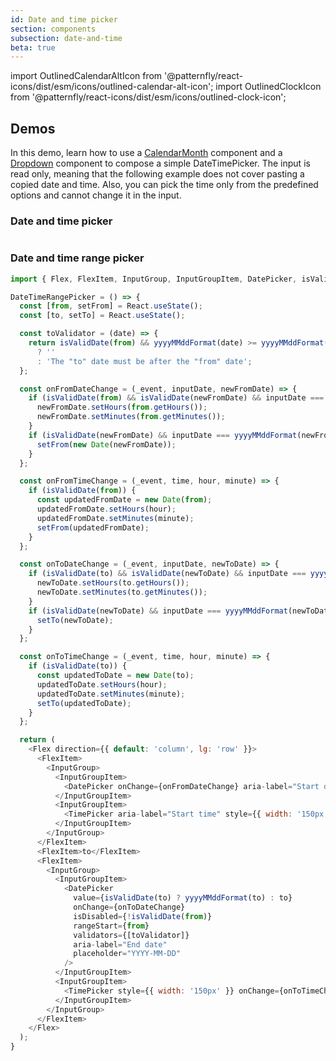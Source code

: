 ```yaml
---
id: Date and time picker
section: components
subsection: date-and-time
beta: true
---
```


import OutlinedCalendarAltIcon from '@patternfly/react-icons/dist/esm/icons/outlined-calendar-alt-icon';
import OutlinedClockIcon from '@patternfly/react-icons/dist/esm/icons/outlined-clock-icon';

## Demos

In this demo, learn how to use a [CalendarMonth](/components/calendar-month) component and a [Dropdown](/components/dropdown) component to compose a simple DateTimePicker. The input is read only, meaning that the following example does not cover pasting a copied date and time. Also, you can pick the time only from the predefined options and cannot change it in the input.

### Date and time picker

```ts file="./examples/DateTimePicker/DateTimePicker.tsx"

```

### Date and time range picker

```js
import { Flex, FlexItem, InputGroup, InputGroupItem, DatePicker, isValidDate, TimePicker, yyyyMMddFormat, updateDateTime } from '@patternfly/react-core';

DateTimeRangePicker = () => {
  const [from, setFrom] = React.useState();
  const [to, setTo] = React.useState();

  const toValidator = (date) => {
    return isValidDate(from) && yyyyMMddFormat(date) >= yyyyMMddFormat(from)
      ? ''
      : 'The "to" date must be after the "from" date';
  };

  const onFromDateChange = (_event, inputDate, newFromDate) => {
    if (isValidDate(from) && isValidDate(newFromDate) && inputDate === yyyyMMddFormat(newFromDate)) {
      newFromDate.setHours(from.getHours());
      newFromDate.setMinutes(from.getMinutes());
    }
    if (isValidDate(newFromDate) && inputDate === yyyyMMddFormat(newFromDate)) {
      setFrom(new Date(newFromDate));
    }
  };

  const onFromTimeChange = (_event, time, hour, minute) => {
    if (isValidDate(from)) {
      const updatedFromDate = new Date(from);
      updatedFromDate.setHours(hour);
      updatedFromDate.setMinutes(minute);
      setFrom(updatedFromDate);
    }
  };

  const onToDateChange = (_event, inputDate, newToDate) => {
    if (isValidDate(to) && isValidDate(newToDate) && inputDate === yyyyMMddFormat(newToDate)) {
      newToDate.setHours(to.getHours());
      newToDate.setMinutes(to.getMinutes());
    }
    if (isValidDate(newToDate) && inputDate === yyyyMMddFormat(newToDate)) {
      setTo(newToDate);
    }
  };

  const onToTimeChange = (_event, time, hour, minute) => {
    if (isValidDate(to)) {
      const updatedToDate = new Date(to);
      updatedToDate.setHours(hour);
      updatedToDate.setMinutes(minute);
      setTo(updatedToDate);
    }
  };

  return (
    <Flex direction={{ default: 'column', lg: 'row' }}>
      <FlexItem>
        <InputGroup>
          <InputGroupItem>
            <DatePicker onChange={onFromDateChange} aria-label="Start date" placeholder="YYYY-MM-DD" />
          </InputGroupItem>
          <InputGroupItem>
            <TimePicker aria-label="Start time" style={{ width: '150px' }} onChange={onFromTimeChange} />
          </InputGroupItem>
        </InputGroup>
      </FlexItem>
      <FlexItem>to</FlexItem>
      <FlexItem>
        <InputGroup>
          <InputGroupItem>
            <DatePicker
              value={isValidDate(to) ? yyyyMMddFormat(to) : to}
              onChange={onToDateChange}
              isDisabled={!isValidDate(from)}
              rangeStart={from}
              validators={[toValidator]}
              aria-label="End date"
              placeholder="YYYY-MM-DD"
            />
          </InputGroupItem>
          <InputGroupItem>
            <TimePicker style={{ width: '150px' }} onChange={onToTimeChange} isDisabled={!isValidDate(from)} />
          </InputGroupItem>
        </InputGroup>
      </FlexItem>
    </Flex>
  );
}
```